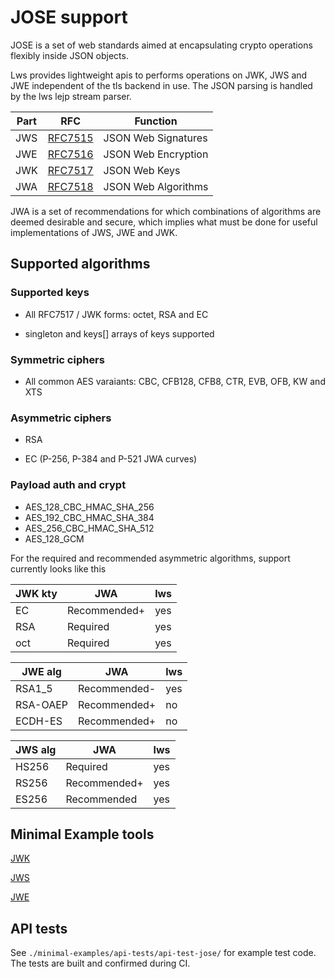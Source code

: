 # JOSE support

JOSE is a set of web standards aimed at encapsulating crypto
operations flexibly inside JSON objects.

Lws provides lightweight apis to performs operations on JWK, JWS and JWE
independent of the tls backend in use.  The JSON parsing is handled by the lws
lejp stream parser.

|Part|RFC|Function|
|---|---|---|
|JWS|[RFC7515](https://tools.ietf.org/html/rfc7515)|JSON Web Signatures|
|JWE|[RFC7516](https://tools.ietf.org/html/rfc7516)|JSON Web Encryption|
|JWK|[RFC7517](https://tools.ietf.org/html/rfc7517)|JSON Web Keys|
|JWA|[RFC7518](https://tools.ietf.org/html/rfc7518)|JSON Web Algorithms|

JWA is a set of recommendations for which combinations of algorithms
are deemed desirable and secure, which implies what must be done for
useful implementations of JWS, JWE and JWK.

## Supported algorithms

### Supported keys

 - All RFC7517 / JWK forms: octet, RSA and EC

 - singleton and keys[] arrays of keys supported

### Symmetric ciphers

 - All common AES varaiants: CBC, CFB128, CFB8, CTR, EVB, OFB, KW and XTS

### Asymmetric ciphers

 - RSA

 - EC (P-256, P-384 and P-521 JWA curves)

### Payload auth and crypt

 - AES_128_CBC_HMAC_SHA_256
 - AES_192_CBC_HMAC_SHA_384
 - AES_256_CBC_HMAC_SHA_512
 - AES_128_GCM

For the required and recommended asymmetric algorithms, support currently
looks like this

|JWK kty|JWA|lws|
|---|---|---|
|EC|Recommended+|yes|
|RSA|Required|yes|
|oct|Required|yes|

|JWE alg|JWA|lws|
|---|---|---|
|RSA1_5|Recommended-|yes|
|RSA-OAEP|Recommended+|no|
|ECDH-ES|Recommended+|no|

|JWS alg|JWA|lws|
|---|---|---|
|HS256|Required|yes|
|RS256|Recommended+|yes|
|ES256|Recommended|yes|

## Minimal Example tools

[JWK](https://libwebsockets.org/git/libwebsockets/tree/minimal-examples/crypto/minimal-crypto-jwk)

[JWS](https://libwebsockets.org/git/libwebsockets/tree/minimal-examples/crypto/minimal-crypto-jws)

[JWE](https://libwebsockets.org/git/libwebsockets/tree/minimal-examples/crypto/minimal-crypto-jwe)

## API tests

See `./minimal-examples/api-tests/api-test-jose/` for example test code.
The tests are built and confirmed during CI.

